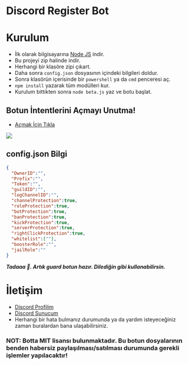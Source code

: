 # Discord Register Bot

# Kurulum
* İlk olarak bilgisayarına [Node JS](https://nodejs.org/en/) indir.
* Bu projeyi zip halinde indir.
* Herhangi bir klasöre zipi çıkart.
* Daha sonra  `config.json` dosyasının içindeki bilgileri doldur.
* Sonra klasörün içerisinde bir `powershell` ya da `cmd` penceresi aç.
* ```npm install``` yazarak tüm modülleri kur.
* Kurulum bittikten sonra ```node beta.js``` yaz ve botu başlat.

## Botun İntentlerini Açmayı Unutma!
* [Açmak İçin Tıkla](https://discord.com/developers/applications)
<img src="https://cdn.discordapp.com/attachments/818953120452575322/851116463166849054/3P4KKB.png"/>

## config.json Bilgi

```json
{
  "OwnerID":"", 
  "Prefix":"", 
  "Token":"", 
  "guildID":"", 
  "logChannelID":"", 
  "channelProtection":true,
  "roleProtection":true,
  "botProtection":true,
  "banProtection":true,
  "kickProtection":true,
  "serverProtection":true,
  "rightClickProtection":true, 
  "whitelist":[""], 
  "boosterRole":"", 
  "jailRole":"" 
}
```


***Tadaaa 🎉. Artık guard botun hazır. Dilediğin gibi kullanabilirsin.***

# İletişim
* [Discord Profilim](https://discord.com/users/780891365063917572)
* [Discord Sunucum](https://discord.gg/58UAMVJTSH)
* Herhangi bir hata bulmanız durumunda ya da yardım isteyeceğiniz zaman buralardan bana ulaşabilirsiniz.

### NOT: Botta MIT lisansı bulunmaktadır. Bu botun dosyalarının benden habersiz paylaşılması/satılması durumunda gerekli işlemler yapılacaktır!
